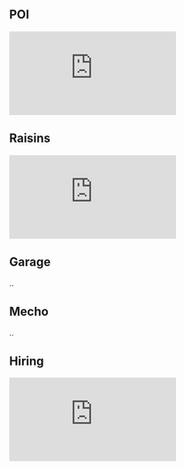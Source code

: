 ## POI

![그림](http://www.sciweavers.org/tex2img.php?eq=O%28NlogN%29&bc=White&fc=Black&im=jpg&fs=12&ff=arev&edit=0)

## Raisins

![그림](http://www.sciweavers.org/tex2img.php?eq=O%28N%5E5%29&bc=White&fc=Black&im=jpg&fs=12&ff=arev&edit=0)

## Garage

..

## Mecho

..

## Hiring

![그림](http://www.sciweavers.org/tex2img.php?eq=O%28NlogN%29&bc=White&fc=Black&im=jpg&fs=12&ff=arev&edit=0)

